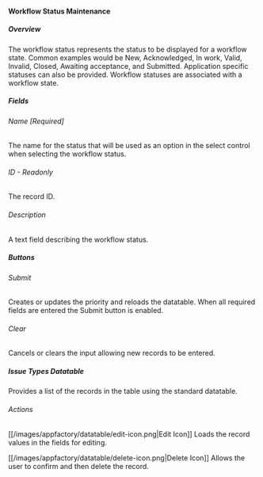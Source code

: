 #### Workflow Status Maintenance

##### Overview
The workflow status represents the status to be displayed for a workflow state.  Common examples would be New, 
Acknowledged, In work, Valid, Invalid, Closed, Awaiting acceptance, and Submitted.  Application specific statuses can 
also be provided.  Workflow statuses are associated with a workflow state.  

##### Fields
###### Name [Required]
The name for the status that will be used as an option in the select control when selecting the workflow status.
###### ID - Readonly
The record ID.
###### Description
A text field describing the workflow status.

##### Buttons
###### Submit
Creates or updates the priority and reloads the datatable.  When all required fields are entered the Submit 
button is enabled.
###### Clear
Cancels or clears the input allowing new records to be entered.

##### Issue Types Datatable
Provides a list of the records in the table using the standard datatable.
###### Actions
[[/images/appfactory/datatable/edit-icon.png|Edit Icon]]  Loads the record values in the fields for editing.   

[[/images/appfactory/datatable/delete-icon.png|Delete Icon]]  Allows the user to confirm and then delete the record.

